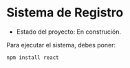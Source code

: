 <h1> Sistema de Registro</h1>

- Estado del proyecto: En construción.

Para ejecutar el sistema, debes poner:

```npm install react```
